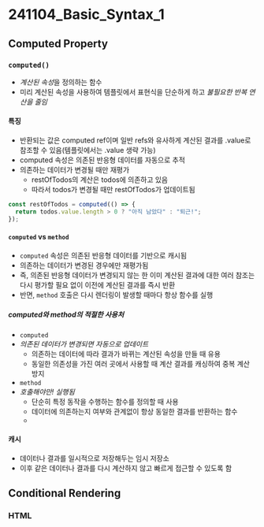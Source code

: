 ﻿# 241104_Basic_Syntax_1

## Computed Property

### `computed()`

- *계산된 속성*을 정의하는 함수
- 미리 계산된 속성을 사용하여 템플릿에서 표현식을 단순하게 하고 _불필요한 반복 연산을 줄임_

#### 특징

- 반환되는 값은 computed ref이며 일반 refs와 유사하게 계산된 결과를 .value로 참조할 수 있음(템플릿에서는 .value 생략 가능)
- computed 속성은 의존된 반응형 데이터를 자동으로 추적
- 의존하는 데이터가 변경될 때만 재평가
  - restOfTodos의 계산은 todos에 의존하고 있음
  - 따라서 todos가 변경될 때만 restOfTodos가 업데이트됨

```javascript
const restOfTodos = computed(() => {
  return todos.value.length > 0 ? "아직 남았다" : "퇴근!";
});
```

#### `computed` vs `method`

- `computed` 속성은 의존된 반응형 데이터를 기반으로 캐시됨
- 의존하는 데이터가 변경된 경우에만 재평가됨
- 즉, 의존된 반응형 데이터가 변경되지 않는 한 이미 계산된 결과에 대한 여러 참조는 다시 평가할 필요 없이 이전에 계산된 결과를 즉시 반환
- 반면, `method` 호출은 다시 렌더링이 발생할 때마다 항상 함수를 실행

##### computed와 method의 적절한 사용처

- `computed`
- _의존된 데이터가 변경되면 자동으로 업데이트_
  - 의존하는 데이터에 따라 결과가 바뀌는 계산된 속성을 만들 때 유용
  - 동일한 의존성을 가진 여러 곳에서 사용할 때 계산 결과를 캐싱하여 중복 계산 방지
- `method`
- _호출해야만! 실행됨_
  - 단순히 특정 동작을 수행하는 함수를 정의할 때 사용
  - 데이터에 의존하는지 여부와 관계없이 항상 동일한 결과를 반환하는 함수
  -

#### 캐시

- 데이터나 결과를 일시적으로 저장해두는 임시 저장소
- 이후 같은 데이터나 결과를 다시 계산하지 않고 빠르게 접근할 수 있도록 함

## Conditional Rendering

### HTML <template>

- 페이지가 로드될 때 렌더링되지 않지만, JS를 사용해 나중에 문서에서 사용할 수 있도록 하는 HTML을 보유하기 위한 매커니즘
- 보이지 않는 wrapper 역할

### `v-if` vs `v-show`

- `v-if`
  - 초기 조건이 false인 경우 아무 작업도 수행하지 않음
  - 토글 비용이 높음
- `v-show`
  - 초기 조건에 관계 없이 항상 렌더링
  - 초기 렌더링 비용이 더 높음
- 콘텐츠를 매우 자주 전환해야 하는 경우 `v-show`,
- 실행 중 조건이 변경되지 않는 경우 `v-if` 권장

## List Rendering

### `v-for`

- 소스 데이터를 기반으로 요소 또는 템플릿 블록을 여러번 렌더링
- _반드시 `v-for`와 `key`를 함께 사용한다!_
  - 내부 컴포넌트의 상태를 일관되게 하여 데이터의 예측 가능한 행동을 유지하기 위함

#### 내장 특수 속성 `key`

- number 혹은 string으로만 사용해야 함
- key는 반드시 각 요소에 대한 고유한 값을 나타낼 수 있는 식별자여야 함
- Vue의 내부 가상 DOM 알고리즘이 이전 목록과 새 노드 목록을 비교할 때 각 nod를 식별하는 용도로 사용

### 동일 요소에 v-for와 v-if를 함께 사용하지 않는다!

- 동일한 요소에서 v-if가 v-for보다 우선순위가 더 높기 때문
- v-if에서의 조건은 v-for범위의 변수에 접근할 수 없음
- 해결법 2가지
  - computed 활용
  - v-for와 <template> 요소 활용(05-v-for-with-v-if.html 참고)

## Watchers

### `watch()`

- 하나 이상의 반응형 데이터를 감시하고, 감시하는 데이터가 변경되면 콜백 함수를 호출
- watch 구조
  ```javascript
  watch(source, (newValue, oldValue) => {
    // do something
  });
  ```
  - 첫번째 인자(source)
    - watch가 감시하는 대상(반응형 변수, 값을 반환하는 함수 등)
  - 두번째 인자(callback function)
    - source가 변경될 때 호출되는 콜백 함수
    - `newValue`: 감시하는 대상이 변화된 값
    - `oldValue`(optional): 감시하는 대상의 기존 값

### computed와 watchers
- 교재 p.61 참고
- computed와  watch 모두 의존(감시)하는 원본 데이터를 직접 변경하지 않음
- 